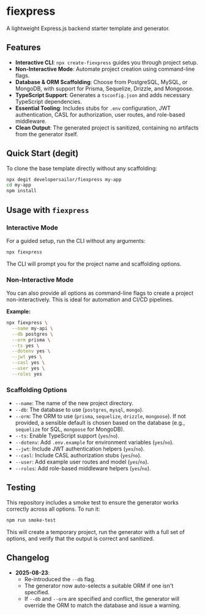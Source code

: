 # fiexpress

A lightweight Express.js backend starter template and generator.

## Features

- **Interactive CLI**: `npx create-fiexpress` guides you through project setup.
- **Non-Interactive Mode**: Automate project creation using command-line flags.
- **Database & ORM Scaffolding**: Choose from PostgreSQL, MySQL, or MongoDB, with support for Prisma, Sequelize, Drizzle, and Mongoose.
- **TypeScript Support**: Generates a `tsconfig.json` and adds necessary TypeScript dependencies.
- **Essential Tooling**: Includes stubs for `.env` configuration, JWT authentication, CASL for authorization, user routes, and role-based middleware.
- **Clean Output**: The generated project is sanitized, containing no artifacts from the generator itself.

## Quick Start (degit)

To clone the base template directly without any scaffolding:

```bash
npx degit developersailor/fiexpress my-app
cd my-app
npm install
```

## Usage with `fiexpress`

### Interactive Mode

For a guided setup, run the CLI without any arguments:

```bash
npx fiexpress
```

The CLI will prompt you for the project name and scaffolding options.

### Non-Interactive Mode

You can also provide all options as command-line flags to create a project non-interactively. This is ideal for automation and CI/CD pipelines.

**Example:**

```bash
npx fiexpress \
  --name my-api \
  --db postgres \
  --orm prisma \
  --ts yes \
  --dotenv yes \
  --jwt yes \
  --casl yes \
  --user yes \
  --roles yes
```

### Scaffolding Options

- `--name`: The name of the new project directory.
- `--db`: The database to use (`postgres`, `mysql`, `mongo`).
- `--orm`: The ORM to use (`prisma`, `sequelize`, `drizzle`, `mongoose`). If not provided, a sensible default is chosen based on the database (e.g., `sequelize` for SQL, `mongoose` for MongoDB).
- `--ts`: Enable TypeScript support (`yes`/`no`).
- `--dotenv`: Add `.env.example` for environment variables (`yes`/`no`).
- `--jwt`: Include JWT authentication helpers (`yes`/`no`).
- `--casl`: Include CASL authorization stubs (`yes`/`no`).
- `--user`: Add example user routes and model (`yes`/`no`).
- `--roles`: Add role-based middleware helpers (`yes`/`no`).

## Testing

This repository includes a smoke test to ensure the generator works correctly across all options. To run it:

```bash
npm run smoke-test
```

This will create a temporary project, run the generator with a full set of options, and verify that the output is correct and sanitized.

## Changelog

- **2025-08-23**:
  - Re-introduced the `--db` flag.
  - The generator now auto-selects a suitable ORM if one isn't specified.
  - If `--db` and `--orm` are specified and conflict, the generator will override the ORM to match the database and issue a warning.
